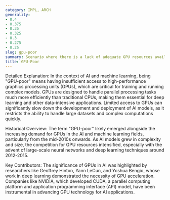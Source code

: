 ```yaml
---
category: IMPL, ARCH
generality:
- 0.4
- 0.375
- 0.35
- 0.325
- 0.3
- 0.275
- 0.25
slug: gpu-poor
summary: Scenario where there is a lack of adequate GPU resources available for computational tasks.
title: GPU-Poor
---
```


Detailed Explanation: In the context of AI and machine learning, being "GPU-poor" means having insufficient access to high-performance graphics processing units (GPUs), which are critical for training and running complex models. GPUs are designed to handle parallel processing tasks much more efficiently than traditional CPUs, making them essential for deep learning and other data-intensive applications. Limited access to GPUs can significantly slow down the development and deployment of AI models, as it restricts the ability to handle large datasets and complex computations quickly.

Historical Overview: The term "GPU-poor" likely emerged alongside the increasing demand for GPUs in the AI and machine learning fields, particularly from the mid-2010s onwards. As AI models grew in complexity and size, the competition for GPU resources intensified, especially with the advent of large-scale neural networks and deep learning techniques around 2012-2015.

Key Contributors: The significance of GPUs in AI was highlighted by researchers like Geoffrey Hinton, Yann LeCun, and Yoshua Bengio, whose work in deep learning demonstrated the necessity of GPU acceleration. Companies like NVIDIA, which developed CUDA, a parallel computing platform and application programming interface (API) model, have been instrumental in advancing GPU technology for AI applications.